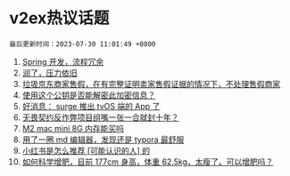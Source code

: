 # v2ex热议话题

`最后更新时间：2023-07-30 11:01:49 +0800`

1. [Spring 开发，流程冗余](https://www.v2ex.com/t/960762)
1. [润了，压力依旧](https://www.v2ex.com/t/960891)
1. [垃圾京东商家售假，在有完整证明卖家售假证据的情况下，不处理售假商家](https://www.v2ex.com/t/960778)
1. [使用这个公钥是否能解密此加密信息？](https://www.v2ex.com/t/960808)
1. [好消息： surge 推出 tvOS 端的 App 了](https://www.v2ex.com/t/960850)
1. [无畏契约反作弊项目组嘴一张一合就封十年？](https://www.v2ex.com/t/960755)
1. [M2 mac mini 8G 内存能买吗](https://www.v2ex.com/t/960772)
1. [用了一圈 md 编辑器，发现还是 typora 最舒服](https://www.v2ex.com/t/960739)
1. [小红书是怎么推荐 [可能认识的人] 的](https://www.v2ex.com/t/960798)
1. [如何科学增肥，目前 177cm 身高，体重 62.5kg，太瘦了。可以增肥吗？](https://www.v2ex.com/t/960852)

